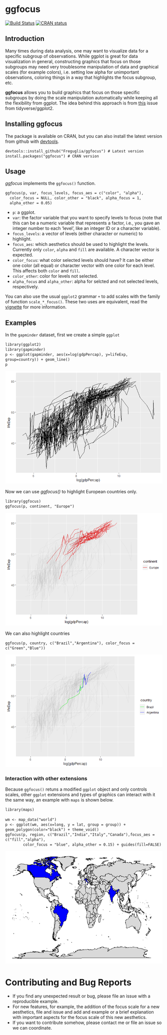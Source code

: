 ggfocus
=======

<!-- badges: start -->

[![Build
Status](https://travis-ci.org/Freguglia/ggfocus.svg?branch=master)](https://travis-ci.org/Freguglia/ggfocus)
[![CRAN
status](http://www.r-pkg.org/badges/version-last-release/ggfocus)](https://cran.r-project.org/package=ggfocus)
<!-- badges: end -->

Introduction
------------

Many times during data analysis, one may want to visualize data for a
specific subgroup of observations. While ggplot is great for data
visualization in general, constructing graphics that focus on those
subgroups may need very troublesome manipulation of data and graphical
scales (for example colors), i.e. setting low alpha for unimportant
observations, coloring things in a way that highlights the focus
subgroup, etc.

**ggfocus** allows you to build graphics that focus on those specific
subgroups by doing the scale manipulation automatically while keeping
all the flexibility from ggplot. The idea behind this approach is from
[this](https://github.com/tidyverse/ggplot2/issues/2627) issue from
tidyverse/ggplot2.

Installing ggfocus
------------------

The package is available on CRAN, but you can also install the latest
version from github with [devtools](https://github.com/hadley/devtools).

    devtools::install_github("Freguglia/ggfocus") # Latest version
    install.packages("ggfocus") # CRAN version

Usage
-----

*ggfocus* implements the `ggfocus()` function.

    ggfocus(p, var, focus_levels, focus_aes = c("color", "alpha"),
      color_focus = NULL, color_other = "black", alpha_focus = 1,
      alpha_other = 0.05)

-   `p`: a ggplot.
-   `var`: the factor variable that you want to specify levels to focus
    (note that this can be a numeric variable that represents a factor,
    i.e., you gave an integer number to each ‘level’, like an integer ID
    or a character variable).
-   `focus_levels`: a vector of levels (either character or numeric) to
    highlight.
-   `focus_aes`: which aesthetics should be used to highlight the
    levels. Currently only `color`, `alpha` and `fill` are available. A
    character vector is expected.
-   `color_focus`: what color selected levels should have? It can be
    either one color (all equal) or character vector with one color for
    each level. This affects both `color` and `fill`.
-   `color_other`: color for levels not selected.
-   `alpha_focus` and `alpha_other`: alpha for selcted and not selected
    levels, respectively.

You can also use the usual `ggplot2` grammar `+` to add scales with the
family of function `scale_*_focus()`. These two uses are equivalent,
read the [vignette](vignettes/a-quick-guide-to-ggfocus.html) for more
information.

Examples
--------

In the `gapminder` dataset, first we create a simple `ggplot`

    library(ggplot2)
    library(gapminder)
    p <- ggplot(gapminder, aes(x=log(gdpPercap), y=lifeExp, group=country)) + geom_line()
    p

![](man/figures/README-ex1_create-1.png)

Now we can use *ggfocus()* to highlight European countries only.

    library(ggfocus)
    ggfocus(p, continent, "Europe")

![](man/figures/README-unnamed-chunk-2-1.png)

We can also highlight countries

    ggfocus(p, country, c("Brazil","Argentina"), color_focus = c("Green","Blue"))

![](man/figures/README-unnamed-chunk-3-1.png)

### Interaction with other extensions

Because `ggfocus()` retuns a modified `ggplot` object and only controls
scales, other `ggplot` extensions and types of graphics can interact
with it the same way, an example with `maps` is shown below.

    library(maps)

    wm <- map_data("world")
    p <- ggplot(wm, aes(x=long, y = lat, group = group)) + geom_polygon(color="black") + theme_void()
    ggfocus(p, region, c("Brazil","India","Italy","Canada"),focus_aes = c("fill","alpha"),
            color_focus = "blue", alpha_other = 0.15) + guides(fill=FALSE)

![](man/figures/README-unnamed-chunk-4-1.png)

Contributing and Bug Reports
============================

-   If you find any unexpected result or bug, please file an issue with
    a reproducible example.
-   For new features, for example, the addition of the focus scale for a
    new aesthetics, file and issue and add and example or a brief
    explanation with important aspects for the focus scale of this new
    aesthetics.
-   If you want to contribute somehow, please contact me or file an
    issue so we can coordinate.
